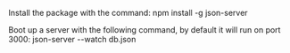Install the package with the command: npm install -g json-server

Boot up a server with the following command, by default it will run on port 3000: json-server --watch db.json
